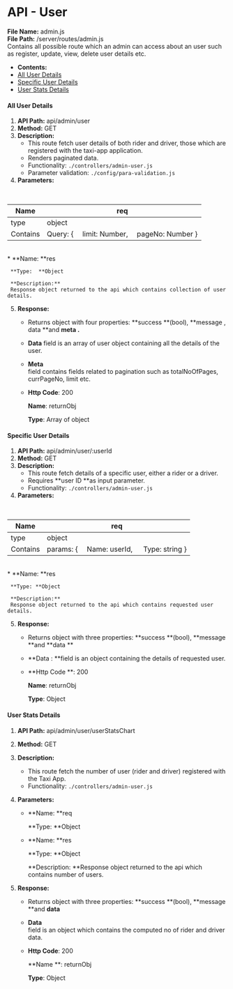 # API - User

**File Name:** admin.js  
**File Path:**  /server/routes/admin.js  
Contains all possible route which an admin can access about an user such as register, update, view, delete user details etc.

* **Contents:**
* [All User Details](https://strapmobile.com/docs/react-native-taxi-app-web-dashboard/v4.0.0/api/user#allUserDetails)
* [Specific User Details](https://strapmobile.com/docs/react-native-taxi-app-web-dashboard/v4.0.0/api/user#specificUserDetails)
* [User Stats Details](https://strapmobile.com/docs/react-native-taxi-app-web-dashboard/v4.0.0/api/user#userStatsDetails)

#### All User Details

1. **API Path:**
   api/admin/user
2. **Method:**
   GET
3. **Description:**
   * This route fetch user details of both rider and driver, those which are registered with the taxi-app application.
   * Renders paginated data.
   * Functionality:
     `./controllers/admin-user.js`
   * Parameter validation:
     `./config/para-validation.js`
4. **Parameters:**

<br/>
   <table class="table table-bordered">
        <thead>
            <tr>
                <th>Name</th>
                <th>req</th>
            </tr>
        </thead>
        <tbody>
            <tr>
                <td>type</td>
                <td>
                   object
                </td> 
            </tr>
            <tr>
                <td>Contains</td>
                <td>Query: {
                   limit: Number,
                   pageNo: Number
                  }</td>
            </tr>
        </tbody>
    </table><br />
   * **Name:  **res

     **Type:  **Object

     **Description:**  
     Response object returned to the api which contains collection of user details.

5. **Response:**

   * Returns object with four properties:
     **success **\(bool\), **message , data **and **meta .**
   * **Data**
     field is an array of user object containing all the details of the user.
   * **Meta**  
     field contains fields related to pagination such as totalNoOfPages, currPageNo, limit etc.

   * **Http Code**: 200

     **Name**: returnObj

     **Type**: Array of object

#### Specific User Details

1. **API Path:**
   api/admin/user/:userId
2. **Method:**
   GET
3. **Description:**
   * This route fetch details of a specific user, either a rider or a driver.
   * Requires **user ID **as input parameter.
   * Functionality:
     `./controllers/admin-user.js`
4. **Parameters:**
  
<br/>
   <table class="table table-bordered">
        <thead>
            <tr>
                <th>Name</th>
                <th>req</th>
            </tr>
        </thead>
        <tbody>
            <tr>
                <td>type</td>
                <td>
                   object
                </td> 
            </tr>
            <tr>
                <td>Contains</td>
                <td>params: {
                   Name: userId,
                   Type: string
                  }</td>
            </tr>
        </tbody>
    </table><br />
   * **Name: **res

     **Type: **Object

     **Description:**  
     Response object returned to the api which contains requested user details.

5. **Response:**

   * Returns object with three properties:
     **success **\(bool\), **message **and **data **
   * **Data : **field is an object containing the details of requested user.

   * **Http Code **: 200

     **Name**: returnObj

     **Type**: Object

#### User Stats Details

1. **API Path:**
   api/admin/user/userStatsChart
2. **Method:**
   GET
3. **Description:**
   * This route fetch the number of user \(rider and driver\) registered with the Taxi App.
   * Functionality:
     `./controllers/admin-user.js`
4. **Parameters:**

   * **Name: **req

     **Type: **Object

   * **Name: **res

     **Type: **Object

     **Description: **Response object returned to the api which contains number of users.

5. **Response:**

   * Returns object with three properties:
     **success **\(bool\), **message **and **data**
   * **Data**  
     field is an object which contains the computed no of rider and driver data.

   * **Http Code**: 200

     **Name **: returnObj

     **Type**: Object



